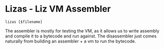 # Lizas - Liz VM Assembler

`lizas [$filename]`

The assembler is mostly for testing the VM, as it allows us to write assembly and compile it to a bytecode and run against.  The disassembler just comes naturally from building an assembler +  a vm to run the bytecode.  
